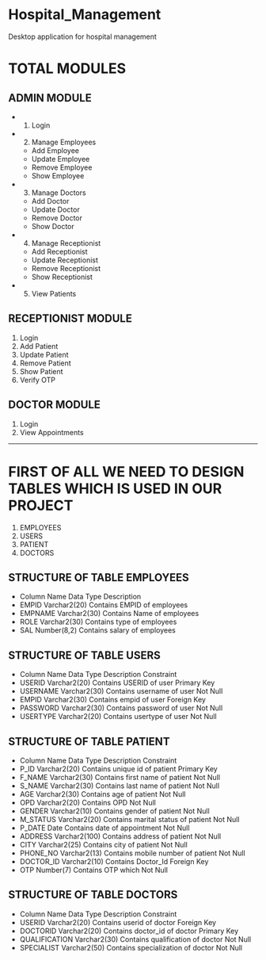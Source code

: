 # Hospital_Management
Desktop application for hospital management 

# TOTAL MODULES

## ADMIN MODULE
	
- 1. Login
- 2. Manage Employees
  -	Add Employee
  -	Update Employee
  -	Remove Employee
  -	Show Employee
- 3. Manage Doctors
  -	Add Doctor
  -	Update Doctor
  -	Remove Doctor
  -	Show Doctor
- 4. Manage Receptionist
  -	Add Receptionist
  -	Update Receptionist
  -	Remove Receptionist
  -	Show Receptionist
- 5. View Patients 

## RECEPTIONIST MODULE
  1.	Login
  2.	Add Patient 
  3.	Update Patient
  4.	Remove Patient
  5.	Show Patient
  6.	Verify OTP

## DOCTOR MODULE
  1.	Login
  2.	View Appointments

_______________________________________________________________________________________________________________________________________________________

# FIRST OF ALL WE NEED TO DESIGN TABLES WHICH IS USED IN OUR PROJECT
  1.	EMPLOYEES
  2.	USERS
  3.	PATIENT
  4.	DOCTORS

## STRUCTURE OF TABLE EMPLOYEES

- Column Name 	 Data Type	                Description
- EMPID	         Varchar2(20)	              Contains EMPID of employees
- EMPNAME	       Varchar2(30)	              Contains Name of employees
- ROLE	         Varchar2(30)	              Contains type of employees
- SAL	           Number(8,2)	              Contains salary of employees

## STRUCTURE OF TABLE USERS

- Column Name	Data Type	Description	Constraint
- USERID	Varchar2(20)	Contains USERID of user	Primary Key
- USERNAME	Varchar2(30)	Contains username of user	Not Null
- EMPID	Varchar2(30)	Contains empid of user	Foreign Key
- PASSWORD	Varchar2(30)	Contains password of user	Not Null
- USERTYPE	Varchar2(20)	Contains usertype of user	Not Null


## STRUCTURE OF TABLE PATIENT

- Column Name	Data Type	Description	Constraint
- P_ID	Varchar2(20)	Contains unique id of patient	Primary Key
- F_NAME	Varchar2(30)	Contains first name of patient	Not Null
- S_NAME	Varchar2(30)	Contains last name of patient	Not Null
- AGE	Varchar2(30)	Contains age of patient	Not Null
- OPD	Varchar2(20)	Contains OPD	Not Null
- GENDER	Varchar2(10)	Contains gender of patient	Not Null
- M_STATUS	Varchar2(20)	Contains marital status of patient	Not Null
- P_DATE	Date	Contains date of appointment	Not Null
- ADDRESS	Varchar2(100)	Contains address of patient	Not Null
- CITY	Varchar2(25)	Contains city of patient	Not Null
- PHONE_NO	Varchar2(13)	Contains mobile number of patient	Not Null
- DOCTOR_ID	Varchar2(10)	Contains Doctor_Id	Foreign Key
- OTP	Number(7)	Contains OTP which	Not Null

## STRUCTURE OF TABLE DOCTORS
- Column Name	Data Type	Description	Constraint
- USERID	Varchar2(20)	Contains userid of doctor	Foreign Key
- DOCTORID	Varchar2(20)	Contains doctor_id of doctor	Primary Key
- QUALIFICATION	Varchar2(30)	Contains qualification of doctor	Not Null
- SPECIALIST	Varchar2(50)	Contains specialization of doctor	Not Null



